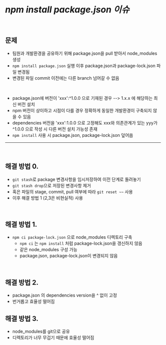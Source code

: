 # **_npm install package.json 이슈_**

<br>

## **문제**

- 팀원과 개발환경을 공유하기 위해 package.json을 pull 받아서 node_modules 생성
- `npm install package.json` 실행 이후 package.json과 package-lock.json 파일 변경됨
- 변경된 파일 commit 이전에는 다른 branch 넘어갈 수 없음

<br>

- package.json에 버전이 'xxx':^1.0.0 으로 기재된 경우 --> 1.x.x 에 해당하는 최신 버전 설치
- npm 버전이 상이하고 시점이 다를 경우 정확하게 동일한 개발환경이 구축되지 않을 수 있음
- dependencies 버전을 'xxx':1.0.0 으로 고정해도 xxx와 의존관계가 있는 yyy가 ^1.0.0 으로 작성 시 다른 버전 설치 가능성 존재
- `npm install` 사용 시 package.json, package-lock.json 덮어씀

---

<br>

## **해결 방법 0.**

- `git stash`로 package 변경사항을 임시저장하여 이전 단계로 돌려놓기
- `git stash drop`으로 저장된 변경사항 제거
- 혹은 파일의 stage, commit, pull 여부에 따라 `git reset ~~` 사용
- 이후 해결 방법 1 (2,3은 비현실적) 사용

<br>

## **해결 방법 1.**

- `npm ci package-lock.json` 으로 node_modules 디렉토리 구축
  - `npm ci` 는 `npm install` 처럼 package-lock.json을 갱신하지 않음
  - 같은 node_modules 구성 가능
  - package.json, package-lock.json이 변경되지 않음

<br>

## **해결 방법 2.**

- package.json 의 dependencies version을 ^ 없이 고정
- 번거롭고 효율성 떨어짐

## **해결 방법 3.**

- node_modules를 git으로 공유
- 디렉토리가 너무 무겁기 때문에 효율성 떨어짐
